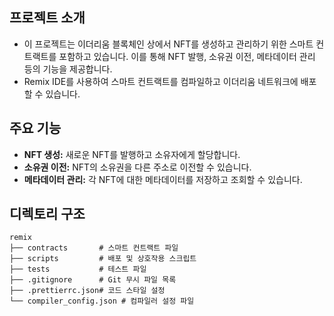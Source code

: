 ## 프로젝트 소개
- 이 프로젝트는 이더리움 블록체인 상에서 NFT를 생성하고 관리하기 위한 스마트 컨트랙트를 포함하고 있습니다. 이를 통해 NFT 발행, 소유권 이전, 메타데이터 관리 등의 기능을 제공합니다.
- Remix IDE를 사용하여 스마트 컨트랙트를 컴파일하고 이더리움 네트워크에 배포할 수 있습니다.

## 주요 기능
- **NFT 생성:** 새로운 NFT를 발행하고 소유자에게 할당합니다.
- **소유권 이전:** NFT의 소유권을 다른 주소로 이전할 수 있습니다.
- **메타데이터 관리:** 각 NFT에 대한 메타데이터를 저장하고 조회할 수 있습니다.

## 디렉토리 구조

```plaintext
remix
├── contracts       # 스마트 컨트랙트 파일
├── scripts         # 배포 및 상호작용 스크립트
├── tests           # 테스트 파일
├── .gitignore      # Git 무시 파일 목록
├── .prettierrc.json# 코드 스타일 설정
└── compiler_config.json # 컴파일러 설정 파일
```


